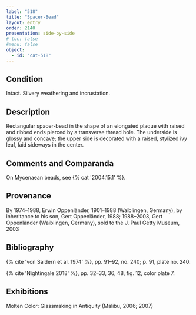 ```yaml
---
label: "518"
title: "Spacer-Bead"
layout: entry
order: 2140
presentation: side-by-side
# toc: false
#menu: false 
object:
  - id: "cat-518"
---
```


## Condition

Intact. Silvery weathering and incrustation.

## Description

Rectangular spacer-bead in the shape of an elongated plaque with raised and ribbed ends pierced by a transverse thread hole. The underside is glossy and concave; the upper side is decorated with a raised, stylized ivy leaf, laid sideways in the center.

## Comments and Comparanda

On Mycenaean beads, see {% cat '2004.15.1' %}.

## Provenance

By 1974–1988, Erwin Oppenländer, 1901–1988 (Waiblingen, Germany), by inheritance to his son, Gert Oppenländer, 1988; 1988–2003, Gert Oppenländer (Waiblingen, Germany), sold to the J. Paul Getty Museum, 2003

## Bibliography

{% cite 'von Saldern et al. 1974' %}, pp. 91–92, no. 240; p. 91, plate no. 240.

{% cite 'Nightingale 2018' %}, pp. 32–33, 36, 48, fig. 12, color plate 7.

## Exhibitions

Molten Color: Glassmaking in Antiquity (Malibu, 2006; 2007)